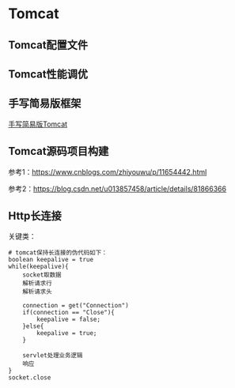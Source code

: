 # Tomcat

## Tomcat配置文件

## Tomcat性能调优

## 手写简易版框架

[手写简易版Tomcat](/java/handwriter_tomcat.html)

## Tomcat源码项目构建

参考1：https://www.cnblogs.com/zhiyouwu/p/11654442.html

参考2：https://blog.csdn.net/u013857458/article/details/81866366





## Http长连接

关键类：

```
# tomcat保持长连接的伪代码如下：
boolean keepalive = true
while(keepalive){
	socket取数据
	解析请求行
	解析请求头
	
	connection = get("Connection")
	if(connection == "Close"){
		keepalive = false;
	}else{
		keepalive = true;
	}
	
	servlet处理业务逻辑
	响应
}
socket.close
```













